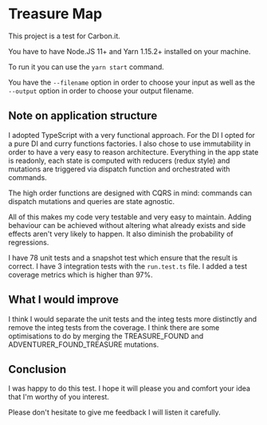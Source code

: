 # Treasure Map

This project is a test for Carbon.it.

You have to have Node.JS 11+ and Yarn 1.15.2+ installed on your machine.

To run it you can use the `yarn start` command.

You have the `--filename` option in order to choose your input as well as the `--output` option in order to choose your output filename.

## Note on application structure

I adopted TypeScript with a very functional approach. For the DI I opted for a pure DI and curry functions factories. I also chose to use immutability in order to have a very easy to reason architecture. Everything in the app state is readonly, each state is computed with reducers (redux style) and mutations are triggered via dispatch function and orchestrated with commands.

The high order functions are designed with CQRS in mind: commands can dispatch mutations and queries are state agnostic.

All of this makes my code very testable and very easy to maintain. Adding behaviour can be achieved without altering what already exists and side effects aren't very likely to happen. It also diminish the probability of regressions.

I have 78 unit tests and a snapshot test which ensure that the result is correct.
I have 3 integration tests with the `run.test.ts` file.
I added a test coverage metrics which is higher than 97%.

## What I would improve

I think I would separate the unit tests and the integ tests more distinctly and remove the integ tests from the coverage.
I think there are some optimisations to do by merging the TREASURE_FOUND and ADVENTURER_FOUND_TREASURE mutations.

## Conclusion

I was happy to do this test. I hope it will please you and comfort your idea that I'm worthy of you interest.

Please don't hesitate to give me feedback I will listen it carefully.